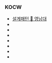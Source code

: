 ### KOCW
- [설계패턴 🔷 영남대](http://www.kocw.net/home/cview.do?cid=25225b6d979371ab)
- []()
- []()
- []()
- []()
- []()
- []()
- []()